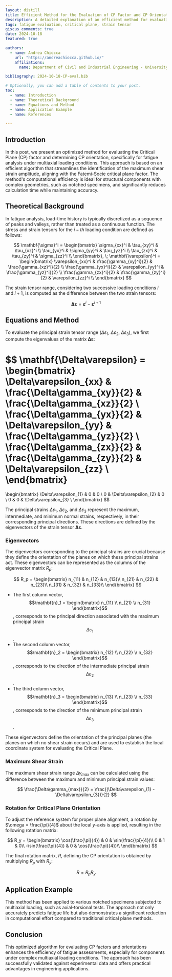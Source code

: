 ```yaml
---
layout: distill
title: Efficient Method for the Evaluation of CP Factor and CP Orientation
description: A detailed explanation of an efficient method for evaluating the Critical Plane (CP) factor and orientation.
tags: fatigue evaluation, critical plane, strain tensor
giscus_comments: true
date: 2024-10-18
featured: true

authors:
  - name: Andrea Chiocca
    url: "https://andreachiocca.github.io/"
    affiliations:
      name: Department of Civil and Industrial Engineering - University of Pisa

bibliography: 2024-10-18-CP-eval.bib

# Optionally, you can add a table of contents to your post.
toc:
  - name: Introduction
  - name: Theoretical Background
  - name: Equations and Method
  - name: Application Example
  - name: References

---
```


## Introduction

In this post, we present an optimized method for evaluating the Critical Plane (CP) factor and determining CP orientation, specifically for fatigue analysis under multiaxial loading conditions. This approach is based on an efficient algorithm that streamlines the identification of the maximum shear strain amplitude, aligning with the Fatemi-Socie critical plane factor. The method's computational efficiency is ideal for structural components with complex geometries, such as notched specimens, and significantly reduces calculation time while maintaining accuracy.

## Theoretical Background

In fatigue analysis, load-time history is typically discretized as a sequence of peaks and valleys, rather than treated as a continuous function. The stress and strain tensors for the $i-th$ loading condition are defined as follows:

$$
\mathbf{\sigma}^i =
\begin{bmatrix}
\sigma_{xx}^i & \tau_{xy}^i & \tau_{xz}^i \\
\tau_{yx}^i & \sigma_{yy}^i & \tau_{yz}^i \\
\tau_{zx}^i & \tau_{zy}^i & \sigma_{zz}^i \\
\end{bmatrix}, \;
\mathbf{\varepsilon}^i =
\begin{bmatrix}
\varepsilon_{xx}^i & \frac{\gamma_{xy}^i}{2} & \frac{\gamma_{xz}^i}{2} \\
\frac{\gamma_{yx}^i}{2} & \varepsilon_{yy}^i & \frac{\gamma_{yz}^i}{2} \\
\frac{\gamma_{zx}^i}{2} & \frac{\gamma_{zy}^i}{2} & \varepsilon_{zz}^i \\
\end{bmatrix}
$$

The strain tensor range, considering two successive loading conditions $i$ and $i+1$, is computed as the difference between the two strain tensors:

$$
\mathbf{\Delta \varepsilon} = \mathbf{\varepsilon}^i - \mathbf{\varepsilon}^{i+1}
$$

## Equations and Method

To evaluate the principal strain tensor range ($\Delta\varepsilon_{1}$, $\Delta\varepsilon_{2}$, $\Delta\varepsilon_{3}$), we first compute the eigenvalues of the matrix $\mathbf{\Delta \varepsilon}$:

$$
\mathbf{\Delta\varepsilon} =
\begin{bmatrix}
\Delta\varepsilon_{xx} & \frac{\Delta\gamma_{xy}}{2} & \frac{\Delta\gamma_{xz}}{2} \\
\frac{\Delta\gamma_{yx}}{2} & \Delta\varepsilon_{yy} & \frac{\Delta\gamma_{yz}}{2} \\
\frac{\Delta\gamma_{zx}}{2} & \frac{\Delta\gamma_{zy}}{2} & \Delta\varepsilon_{zz} \\
\end{bmatrix}
=
\begin{bmatrix}
\Delta\varepsilon_{1} & 0 & 0 \\
0   & \Delta\varepsilon_{2} & 0 \\
0   & 0  & \Delta\varepsilon_{3} \\
\end{bmatrix}
$$

The principal strains $\Delta\varepsilon_{1}$, $\Delta\varepsilon_{2}$, and $\Delta\varepsilon_{3}$ represent the maximum, intermediate, and minimum normal strains, respectively, in their corresponding principal directions. These directions are defined by the eigenvectors of the strain tensor $\mathbf{\Delta\varepsilon}$.

### Eigenvectors

The eigenvectors corresponding to the principal strains are crucial because they define the orientation of the planes on which these principal strains act. These eigenvectors can be represented as the columns of the eigenvector matrix $R_p$:

$$
R_p =
\begin{bmatrix}
n_{11} & n_{12} & n_{13}\\
n_{21} & n_{22} & n_{23}\\
n_{31} & n_{32} & n_{33}\\
\end{bmatrix}
$$

- The first column vector, $$\mathbf{n}_1 = \begin{bmatrix} n_{11} \\ n_{21} \\ n_{31} \end{bmatrix}$$, corresponds to the principal direction associated with the maximum principal strain $$\Delta\varepsilon_{1}$$.
- The second column vector, $$\mathbf{n}_2 = \begin{bmatrix} n_{12} \\ n_{22} \\ n_{32} \end{bmatrix}$$, corresponds to the direction of the intermediate principal strain $$\Delta\varepsilon_{2}$$.
- The third column vector, $$\mathbf{n}_3 = \begin{bmatrix} n_{13} \\ n_{23} \\ n_{33} \end{bmatrix}$$, corresponds to the direction of the minimum principal strain $$\Delta\varepsilon_{3}$$.

These eigenvectors define the orientation of the principal planes (the planes on which no shear strain occurs) and are used to establish the local coordinate system for evaluating the Critical Plane.

### Maximum Shear Strain

The maximum shear strain range $\Delta\gamma_{max}$ can be calculated using the difference between the maximum and minimum principal strain values:

$$
\frac{\Delta\gamma_{max}}{2} = \frac{(\Delta\varepsilon_{1} - \Delta\varepsilon_{3})}{2}
$$

### Rotation for Critical Plane Orientation

To adjust the reference system for proper plane alignment, a rotation by $\omega = \frac{\pi}{4}$ about the local $y$-axis is applied, resulting in the following rotation matrix:

$$
R_y =
\begin{bmatrix}
\cos(\frac{\pi}{4}) & 0 & \sin(\frac{\pi}{4})\\
0 & 1 & 0\\
-\sin(\frac{\pi}{4}) & 0 & \cos(\frac{\pi}{4})\\
\end{bmatrix}
$$

The final rotation matrix, $R$, defining the CP orientation is obtained by multiplying $R_p$ with $R_y$:

$$
R = R_pR_y
$$

## Application Example

This method has been applied to various notched specimens subjected to multiaxial loading, such as axial-torsional tests. The approach not only accurately predicts fatigue life but also demonstrates a significant reduction in computational effort compared to traditional critical plane methods.

## Conclusion

This optimized algorithm for evaluating CP factors and orientations enhances the efficiency of fatigue assessments, especially for components under complex multiaxial loading conditions. The approach has been successfully validated against experimental data and offers practical advantages in engineering applications.